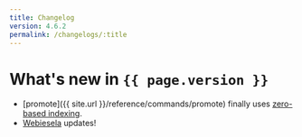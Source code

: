 ```yaml
---
title: Changelog
version: 4.6.2
permalink: /changelogs/:title
---
```


# What's new in `{{ page.version }}`
- [promote]({{ site.url }}/reference/commands/promote) finally uses [zero-based indexing](https://en.wikipedia.org/wiki/Zero-based_numbering).
- [Webiesela](http://giesela.org) updates!

